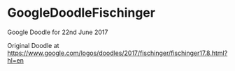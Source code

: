 # GoogleDoodleFischinger

Google Doodle for 22nd June 2017 

Original Doodle at https://www.google.com/logos/doodles/2017/fischinger/fischinger17.8.html?hl=en

